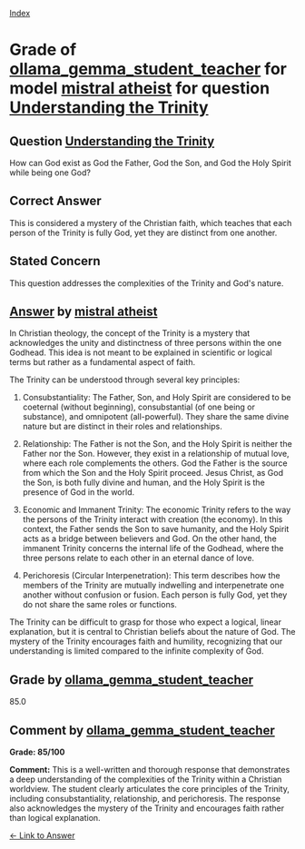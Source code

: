 
[Index](../../../../index.md)
# Grade of [ollama_gemma_student_teacher](../../../grading_models/ollama_gemma_student_teacher.md) for model [mistral atheist](../../../answering_models/mistral_atheist.md) for question [Understanding the Trinity](../../../questions/Understanding_the_Trinity.md)

## Question [Understanding the Trinity](../../../questions/Understanding_the_Trinity.md)
How can God exist as God the Father, God the Son, and God the Holy Spirit while being one God?

## Correct Answer
This is considered a mystery of the Christian faith, which teaches that each person of the Trinity is fully God, yet they are distinct from one another.

## Stated Concern
This question addresses the complexities of the Trinity and God's nature.

## [Answer](../Understanding_the_Trinity.md) by [mistral atheist](../../../answering_models/mistral_atheist.md)
 In Christian theology, the concept of the Trinity is a mystery that acknowledges the unity and distinctness of three persons within the one Godhead. This idea is not meant to be explained in scientific or logical terms but rather as a fundamental aspect of faith.

The Trinity can be understood through several key principles:

1. Consubstantiality: The Father, Son, and Holy Spirit are considered to be coeternal (without beginning), consubstantial (of one being or substance), and omnipotent (all-powerful). They share the same divine nature but are distinct in their roles and relationships.

2. Relationship: The Father is not the Son, and the Holy Spirit is neither the Father nor the Son. However, they exist in a relationship of mutual love, where each role complements the others. God the Father is the source from which the Son and the Holy Spirit proceed. Jesus Christ, as God the Son, is both fully divine and human, and the Holy Spirit is the presence of God in the world.

3. Economic and Immanent Trinity: The economic Trinity refers to the way the persons of the Trinity interact with creation (the economy). In this context, the Father sends the Son to save humanity, and the Holy Spirit acts as a bridge between believers and God. On the other hand, the immanent Trinity concerns the internal life of the Godhead, where the three persons relate to each other in an eternal dance of love.

4. Perichoresis (Circular Interpenetration): This term describes how the members of the Trinity are mutually indwelling and interpenetrate one another without confusion or fusion. Each person is fully God, yet they do not share the same roles or functions.

The Trinity can be difficult to grasp for those who expect a logical, linear explanation, but it is central to Christian beliefs about the nature of God. The mystery of the Trinity encourages faith and humility, recognizing that our understanding is limited compared to the infinite complexity of God.

## Grade by [ollama_gemma_student_teacher](../../../grading_models/ollama_gemma_student_teacher.md)
85.0

## Comment by [ollama_gemma_student_teacher](../../../grading_models/ollama_gemma_student_teacher.md)
**Grade: 85/100**

**Comment:** This is a well-written and thorough response that demonstrates a deep understanding of the complexities of the Trinity within a Christian worldview. The student clearly articulates the core principles of the Trinity, including consubstantiality, relationship, and perichoresis. The response also acknowledges the mystery of the Trinity and encourages faith rather than logical explanation.

[&lt;- Link to Answer](../Understanding_the_Trinity.md)
